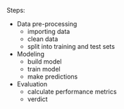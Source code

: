Steps:
- Data pre-processing
	- importing data
	- clean data
	- split into training and test sets
- Modeling 
	- build model
	- train model
	- make predictions
- Evaluation 
	- calculate performance metrics
	- verdict
